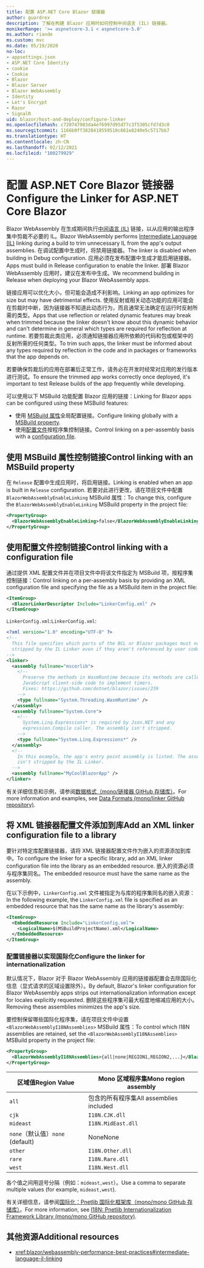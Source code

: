 ```yaml
---
title: 配置 ASP.NET Core Blazor 链接器
author: guardrex
description: 了解在构建 Blazor 应用时如何控制中间语言 (IL) 链接器。
monikerRange: '>= aspnetcore-3.1 < aspnetcore-5.0'
ms.author: riande
ms.custom: mvc
ms.date: 05/19/2020
no-loc:
- appsettings.json
- ASP.NET Core Identity
- cookie
- Cookie
- Blazor
- Blazor Server
- Blazor WebAssembly
- Identity
- Let's Encrypt
- Razor
- SignalR
uid: blazor/host-and-deploy/configure-linker
ms.openlocfilehash: c720747983da4ef6997d95d77c3f5305cfd7d3c0
ms.sourcegitcommit: 1166b0ff3828418559510c661e8240e5c5717bb7
ms.translationtype: HT
ms.contentlocale: zh-CN
ms.lasthandoff: 02/12/2021
ms.locfileid: "100279929"
---
```

# <a name="configure-the-linker-for-aspnet-core-blazor"></a><span data-ttu-id="2912e-103">配置 ASP.NET Core Blazor 链接器</span><span class="sxs-lookup"><span data-stu-id="2912e-103">Configure the Linker for ASP.NET Core Blazor</span></span>

<span data-ttu-id="2912e-104">Blazor WebAssembly 在生成期间执行[中间语言 (IL)](/dotnet/standard/managed-code#intermediate-language--execution) 链接，以从应用的输出程序集中剪裁不必要的 IL。</span><span class="sxs-lookup"><span data-stu-id="2912e-104">Blazor WebAssembly performs [Intermediate Language (IL)](/dotnet/standard/managed-code#intermediate-language--execution) linking during a build to trim unnecessary IL from the app's output assemblies.</span></span> <span data-ttu-id="2912e-105">在调试配置中生成时，将禁用链接器。</span><span class="sxs-lookup"><span data-stu-id="2912e-105">The linker is disabled when building in Debug configuration.</span></span> <span data-ttu-id="2912e-106">应用必须在发布配置中生成才能启用链接器。</span><span class="sxs-lookup"><span data-stu-id="2912e-106">Apps must build in Release configuration to enable the linker.</span></span> <span data-ttu-id="2912e-107">部署 Blazor WebAssembly 应用时，建议在发布中生成。</span><span class="sxs-lookup"><span data-stu-id="2912e-107">We recommend building in Release when deploying your Blazor WebAssembly apps.</span></span> 

<span data-ttu-id="2912e-108">链接应用可以优化大小，但可能会造成不利影响。</span><span class="sxs-lookup"><span data-stu-id="2912e-108">Linking an app optimizes for size but may have detrimental effects.</span></span> <span data-ttu-id="2912e-109">使用反射或相关动态功能的应用可能会在剪裁时中断，因为链接器不知道此动态行为，而且通常无法确定在运行时反射所需的类型。</span><span class="sxs-lookup"><span data-stu-id="2912e-109">Apps that use reflection or related dynamic features may break when trimmed because the linker doesn't know about this dynamic behavior and can't determine in general which types are required for reflection at runtime.</span></span> <span data-ttu-id="2912e-110">若要剪裁此类应用，必须通知链接器应用所依赖的代码和包或框架中的反射所需的任何类型。</span><span class="sxs-lookup"><span data-stu-id="2912e-110">To trim such apps, the linker must be informed about any types required by reflection in the code and in packages or frameworks that the app depends on.</span></span>

<span data-ttu-id="2912e-111">若要确保剪裁后的应用在部署后正常工作，请务必在开发时经常对应用的发行版本进行测试。</span><span class="sxs-lookup"><span data-stu-id="2912e-111">To ensure the trimmed app works correctly once deployed, it's important to test Release builds of the app frequently while developing.</span></span>

<span data-ttu-id="2912e-112">可以使用以下 MSBuild 功能配置 Blazor 应用的链接：</span><span class="sxs-lookup"><span data-stu-id="2912e-112">Linking for Blazor apps can be configured using these MSBuild features:</span></span>

* <span data-ttu-id="2912e-113">使用 [MSBuild 属性](#control-linking-with-an-msbuild-property)全局配置链接。</span><span class="sxs-lookup"><span data-stu-id="2912e-113">Configure linking globally with a [MSBuild property](#control-linking-with-an-msbuild-property).</span></span>
* <span data-ttu-id="2912e-114">使用[配置文件](#control-linking-with-a-configuration-file)按程序集控制链接。</span><span class="sxs-lookup"><span data-stu-id="2912e-114">Control linking on a per-assembly basis with a [configuration file](#control-linking-with-a-configuration-file).</span></span>

## <a name="control-linking-with-an-msbuild-property"></a><span data-ttu-id="2912e-115">使用 MSBuild 属性控制链接</span><span class="sxs-lookup"><span data-stu-id="2912e-115">Control linking with an MSBuild property</span></span>

<span data-ttu-id="2912e-116">在 `Release` 配置中生成应用时，将启用链接。</span><span class="sxs-lookup"><span data-stu-id="2912e-116">Linking is enabled when an app is built in `Release` configuration.</span></span> <span data-ttu-id="2912e-117">若要对此进行更改，请在项目文件中配置 `BlazorWebAssemblyEnableLinking` MSBuild 属性：</span><span class="sxs-lookup"><span data-stu-id="2912e-117">To change this, configure the `BlazorWebAssemblyEnableLinking` MSBuild property in the project file:</span></span>

```xml
<PropertyGroup>
  <BlazorWebAssemblyEnableLinking>false</BlazorWebAssemblyEnableLinking>
</PropertyGroup>
```

## <a name="control-linking-with-a-configuration-file"></a><span data-ttu-id="2912e-118">使用配置文件控制链接</span><span class="sxs-lookup"><span data-stu-id="2912e-118">Control linking with a configuration file</span></span>

<span data-ttu-id="2912e-119">通过提供 XML 配置文件并在项目文件中将该文件指定为 MSBuild 项，按程序集控制链接：</span><span class="sxs-lookup"><span data-stu-id="2912e-119">Control linking on a per-assembly basis by providing an XML configuration file and specifying the file as a MSBuild item in the project file:</span></span>

```xml
<ItemGroup>
  <BlazorLinkerDescriptor Include="LinkerConfig.xml" />
</ItemGroup>
```

<span data-ttu-id="2912e-120">`LinkerConfig.xml`:</span><span class="sxs-lookup"><span data-stu-id="2912e-120">`LinkerConfig.xml`:</span></span>

```xml
<?xml version="1.0" encoding="UTF-8" ?>
<!--
  This file specifies which parts of the BCL or Blazor packages must not be
  stripped by the IL Linker even if they aren't referenced by user code.
-->
<linker>
  <assembly fullname="mscorlib">
    <!--
      Preserve the methods in WasmRuntime because its methods are called by 
      JavaScript client-side code to implement timers.
      Fixes: https://github.com/dotnet/blazor/issues/239
    -->
    <type fullname="System.Threading.WasmRuntime" />
  </assembly>
  <assembly fullname="System.Core">
    <!--
      System.Linq.Expressions* is required by Json.NET and any 
      expression.Compile caller. The assembly isn't stripped.
    -->
    <type fullname="System.Linq.Expressions*" />
  </assembly>
  <!--
    In this example, the app's entry point assembly is listed. The assembly
    isn't stripped by the IL Linker.
  -->
  <assembly fullname="MyCoolBlazorApp" />
</linker>
```

<span data-ttu-id="2912e-121">有关详细信息和示例，请参阅[数据格式（mono/链接器 GitHub 存储库）](https://github.com/mono/linker/blob/master/docs/data-formats.md)。</span><span class="sxs-lookup"><span data-stu-id="2912e-121">For more information and examples, see [Data Formats (mono/linker GitHub repository)](https://github.com/mono/linker/blob/master/docs/data-formats.md).</span></span>

## <a name="add-an-xml-linker-configuration-file-to-a-library"></a><span data-ttu-id="2912e-122">将 XML 链接器配置文件添加到库</span><span class="sxs-lookup"><span data-stu-id="2912e-122">Add an XML linker configuration file to a library</span></span>

<span data-ttu-id="2912e-123">要针对特定库配置链接器，请将 XML 链接器配置文件作为嵌入的资源添加到库中。</span><span class="sxs-lookup"><span data-stu-id="2912e-123">To configure the linker for a specific library, add an XML linker configuration file into the library as an embedded resource.</span></span> <span data-ttu-id="2912e-124">嵌入的资源必须与程序集同名。</span><span class="sxs-lookup"><span data-stu-id="2912e-124">The embedded resource must have the same name as the assembly.</span></span>

<span data-ttu-id="2912e-125">在以下示例中，`LinkerConfig.xml` 文件被指定为与库的程序集同名的嵌入资源：</span><span class="sxs-lookup"><span data-stu-id="2912e-125">In the following example, the `LinkerConfig.xml` file is specified as an embedded resource that has the same name as the library's assembly:</span></span>

```xml
<ItemGroup>
  <EmbeddedResource Include="LinkerConfig.xml">
    <LogicalName>$(MSBuildProjectName).xml</LogicalName>
  </EmbeddedResource>
</ItemGroup>
```

### <a name="configure-the-linker-for-internationalization"></a><span data-ttu-id="2912e-126">配置链接器以实现国际化</span><span class="sxs-lookup"><span data-stu-id="2912e-126">Configure the linker for internationalization</span></span>

<span data-ttu-id="2912e-127">默认情况下，Blazor 对于 Blazor WebAssembly 应用的链接器配置会去除国际化信息（显式请求的区域设置除外）。</span><span class="sxs-lookup"><span data-stu-id="2912e-127">By default, Blazor's linker configuration for Blazor WebAssembly apps strips out internationalization information except for locales explicitly requested.</span></span> <span data-ttu-id="2912e-128">删除这些程序集可最大程度地缩减应用的大小。</span><span class="sxs-lookup"><span data-stu-id="2912e-128">Removing these assemblies minimizes the app's size.</span></span>

<span data-ttu-id="2912e-129">要控制保留哪些国际化程序集，请在项目文件中设置 `<BlazorWebAssemblyI18NAssemblies>` MSBuild 属性：</span><span class="sxs-lookup"><span data-stu-id="2912e-129">To control which I18N assemblies are retained, set the `<BlazorWebAssemblyI18NAssemblies>` MSBuild property in the project file:</span></span>

```xml
<PropertyGroup>
  <BlazorWebAssemblyI18NAssemblies>{all|none|REGION1,REGION2,...}</BlazorWebAssemblyI18NAssemblies>
</PropertyGroup>
```

| <span data-ttu-id="2912e-130">区域值</span><span class="sxs-lookup"><span data-stu-id="2912e-130">Region Value</span></span>     | <span data-ttu-id="2912e-131">Mono 区域程序集</span><span class="sxs-lookup"><span data-stu-id="2912e-131">Mono region assembly</span></span>    |
| ---------------- | ----------------------- |
| `all`            | <span data-ttu-id="2912e-132">包含的所有程序集</span><span class="sxs-lookup"><span data-stu-id="2912e-132">All assemblies included</span></span> |
| `cjk`            | `I18N.CJK.dll`          |
| `mideast`        | `I18N.MidEast.dll`      |
| <span data-ttu-id="2912e-133">`none`（默认值）</span><span class="sxs-lookup"><span data-stu-id="2912e-133">`none` (default)</span></span> | <span data-ttu-id="2912e-134">None</span><span class="sxs-lookup"><span data-stu-id="2912e-134">None</span></span>                    |
| `other`          | `I18N.Other.dll`        |
| `rare`           | `I18N.Rare.dll`         |
| `west`           | `I18N.West.dll`         |

<span data-ttu-id="2912e-135">各个值之间用逗号分隔（例如：`mideast,west`）。</span><span class="sxs-lookup"><span data-stu-id="2912e-135">Use a comma to separate multiple values (for example, `mideast,west`).</span></span>

<span data-ttu-id="2912e-136">有关详细信息，请参阅[国际化：Pnetlib 国际化框架库（mono/mono GitHub 存储库）](https://github.com/mono/mono/tree/master/mcs/class/I18N)。</span><span class="sxs-lookup"><span data-stu-id="2912e-136">For more information, see [I18N: Pnetlib Internationalization Framework Library (mono/mono GitHub repository)](https://github.com/mono/mono/tree/master/mcs/class/I18N).</span></span>

## <a name="additional-resources"></a><span data-ttu-id="2912e-137">其他资源</span><span class="sxs-lookup"><span data-stu-id="2912e-137">Additional resources</span></span>

* <xref:blazor/webassembly-performance-best-practices#intermediate-language-il-linking>

